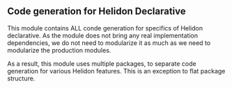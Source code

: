 Code generation for Helidon Declarative
----

This module contains ALL conde generation for specifics of Helidon declarative.
As the module does not bring any real implementation dependencies, we do not need to modularize it as much as 
we need to modularize the production modules.

As a result, this module uses multiple packages, to separate code generation for various Helidon features. 
This is an exception to flat package structure.